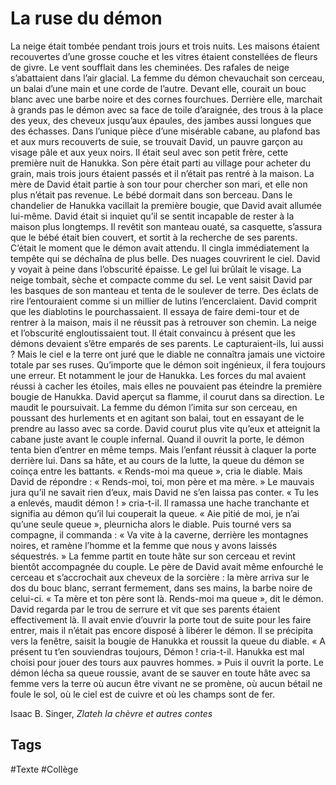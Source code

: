 
# La ruse du démon
 
La neige était tombée pendant trois jours et trois nuits. Les maisons étaient recouvertes d’une grosse couche et les vitres étaient constellées de fleurs de givre. Le vent soufflait dans les cheminées. Des rafales de neige s’abattaient dans l’air glacial.
La femme du démon chevauchait son cerceau, un balai d’une main et une corde de l’autre. Devant elle, courait un bouc blanc avec une barbe noire et des cornes fourchues. Derrière elle, marchait à grands pas le démon avec sa face de toile d’araignée, des trous à la place des yeux, des cheveux jusqu’aux épaules, des jambes aussi longues que des échasses.
Dans l’unique pièce d’une misérable cabane, au plafond bas et aux murs recouverts de suie, se trouvait David, un pauvre garçon au visage pâle et aux yeux noirs. Il était seul avec son petit frère, cette première nuit de Hanukka. Son père était parti au village pour acheter du grain, mais trois jours étaient passés et il n’était pas rentré à la maison. La mère de David était partie à son tour pour chercher son mari, et elle non plus n’était pas revenue.
Le bébé dormait dans son berceau. Dans le chandelier de Hanukka vacillait la première bougie, que David avait allumée lui-même.
David était si inquiet qu’il se sentit incapable de rester à la maison plus longtemps. Il revêtit son manteau ouaté, sa casquette, s’assura que le bébé était bien couvert, et sortit à la recherche de ses parents.
C’était le moment que le démon avait attendu. Il cingla immédiatement la tempête qui se déchaîna de plus belle. Des nuages couvrirent le ciel. David y voyait à peine dans l’obscurité épaisse. Le gel lui brûlait le visage. La neige tombait, sèche et compacte comme du sel. Le vent saisit David par les basques de son manteau et tenta de le soulever de terre. Des éclats de rire l’entouraient comme si un millier de lutins l’encerclaient.
David comprit que les diablotins le pourchassaient. Il essaya de faire demi-tour et de rentrer à la maison, mais il ne réussit pas à retrouver son chemin. La neige et l’obscurité engloutissaient tout. Il était convaincu à présent que les démons devaient s’être emparés de ses parents. Le capturaient-ils, lui aussi ? Mais le ciel e la terre ont juré que le diable ne connaîtra jamais une victoire totale par ses ruses. Qu’importe que le démon soit ingénieux, il fera toujours une erreur. Et notamment le jour de Hanukka.
Les forces du mal avaient réussi à cacher les étoiles, mais elles ne pouvaient pas éteindre la première bougie de Hanukka. David aperçut sa flamme, il courut dans sa direction. Le maudit le poursuivait. La femme du démon l’imita sur son cerceau, en poussant des hurlements et en agitant son balai, tout en essayant de le prendre au lasso avec sa corde. David courut plus vite qu’eux et atteignit la cabane juste avant le couple infernal. Quand il ouvrit la porte, le démon tenta bien d’entrer en même temps. Mais l’enfant réussit à claquer la porte derrière lui. Dans sa hâte, et au cours de la  lutte, la queue du démon se coinça entre les battants.
« Rends-moi ma queue », cria le diable.
Mais David de répondre : « Rends-moi, toi, mon père et ma mère. »
Le mauvais jura qu’il ne savait rien d’eux, mais David ne s’en laissa pas conter.
« Tu les a enlevés, maudit démon ! » cria-t-il. Il ramassa une hache tranchante et signifia au démon qu’il lui couperait la queue.
« Aie pitié de moi, je n’ai qu’une seule queue », pleurnicha alors le diable. Puis tourné vers sa compagne, il commanda : « Va vite à la caverne, derrière les montagnes noires, et ramène l’homme et la femme que nous y avons laissés séquestrés. »
La femme partit en toute hâte sur son cerceau et revint bientôt accompagnée du couple. Le père de David avait même enfourché le cerceau et s’accrochait aux cheveux de la sorcière : la mère arriva sur le dos du bouc blanc, serrant fermement, dans ses mains, la barbe noire de celui-ci.
« Ta mère et ton père sont là. Rends-moi ma queue », dit le démon.
David regarda par le trou de serrure et vit que ses parents étaient effectivement là. Il avait envie d’ouvrir la porte tout de suite pour les faire entrer, mais il n’était pas encore disposé à libérer le démon.
Il se précipita vers la fenêtre, saisit la bougie de Hanukka et roussit la queue du diable. « A présent tu t’en souviendras toujours, Démon ! cria-t-il. Hanukka est mal choisi pour jouer des tours aux pauvres hommes. »
Puis il ouvrit la porte. Le démon lécha sa queue roussie, avant de se sauver en toute hâte avec sa femme vers la terre où aucun être vivant ne se promène, où aucun bétail ne foule le sol, où le ciel est de cuivre et où les champs sont de fer.
 
Isaac B. Singer, *Zlateh la chèvre et autres contes*

## Tags

#Texte #Collège 